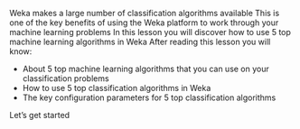 Weka makes a large number of classification algorithms available This is one of the key benefits
of using the Weka platform to work through your machine learning problems In this lesson you
will discover how to use 5 top machine learning algorithms in Weka After reading this lesson
you will know:
- About 5 top machine learning algorithms that you can use on your classification problems
- How to use 5 top classification algorithms in Weka
- The key configuration parameters for 5 top classification algorithms

Let’s get started
